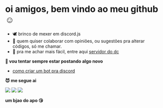 # oi amigos, bem vindo ao meu github ☺

- 🕊 brinco de mexer em discord.js
- 💓 quem quiser colaborar com opiniões, ou sugestões pra alterar códigos, só me chamar. 
- 👻 pra me achar mais fácil, entre aqui [servidor do dc](https://discord.gg/tkf) 

<b>🐒 vou tentar sempre estar postando algo novo</b>

<!-- BLOG-POST-LIST:START -->
- [como criar um bot pra discord](https://discord.gg/tkf)
<!-- BLOG-POST-LIST:END -->

<b>😈 me segue ai</b>

[<img src="https://img.shields.io/badge/twitter-%231DA1F2.svg?&style=for-the-badge&logo=twitter&logoColor=white&color=black" />](https://twitter.com/GabrielTanner14) 
[<img src="https://img.shields.io/badge/medium-%2312100E.svg?&style=for-the-badge&logo=medium&logoColor=white&color=black" />](https://medium.com/@gabrieltanner)
[<img src ="https://img.shields.io/badge/website-%23.svg?&style=for-the-badge&logo=&logoColor=white%22&color=black">](https://gabrieltanner.org)
![<img>](https://ibb.co/jhxjMTw)
</p>

**um bjao do apo 😘**
